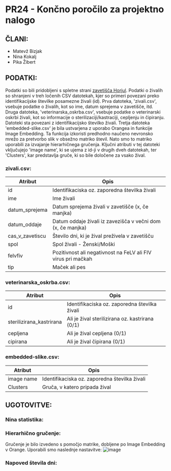 # PR24 - Končno poročilo za projektno nalogo
## ČLANI:
- Matevž Bizjak
-  Nina Kokalj
- Pika Žibert

## PODATKI:
Podatki so bili pridobljeni s spletne strani [zavetišča Horjul](https://www.zavetisce-horjul.net/spet_doma.php).
Podatki o živalih so shranjeni v treh ločenih CSV datotekah, kjer so primeri povezani preko identifikacijske številke posamezne živali (id). Prva datoteka, 'zivali.csv', vsebuje podatke o živalih, kot so ime, datum sprejema v zavetišče, itd. Druga datoteka, 'veterinarska_oskrba.csv',  vsebuje podatke o veterinarski oskrbi živali, kot so informacije o sterilizaciji/kastraciji, cepljenju in čipiranju. Datoteki sta povezani z identifikacijsko številko živali. Tretja datoteka 'embedded-slike.csv' je bila ustvarjena z uporabo Orangea in funkcije Image Embedding. Ta funkcija izkoristi predhodno naučeno nevronsko mrežo za pretvorbo slik v obsežno matriko števil. Nato smo to matriko uporabili za izvajanje hierarhičnega gručenja. Ključni atributi v tej datoteki vključujejo 'image name', ki se ujema z id-ji v drugih dveh datotekah, ter 'Clusters', kar predstavlja gruče, ki so bile določene za vsako žival.

### zivali.csv:
| Atribut  | Opis |  
| ------------- | ------------- |
| id  | Identifikaciska oz. zaporedna številka živali  |
| ime | Ime živali  |
| datum_sprejema | Datum sprejema živali v zavetišče (x, če manjka)  |
| datum_oddaje | Datum oddaje živali iz zavezišča v večni dom (x, če manjka)  |
| cas_v_zavetiscu | Število dni, ki je žival preživela v zavetišču |
| spol | Spol živali - Ženski/Moški  |
| felvfiv | Pozitivnost ali negativnost na FeLV ali FIV virus pri mačkah  |
| tip | Maček ali pes  |

### veterinarska_oskrba.csv:
| Atribut  | Opis |
| ------------- | ------------- |
| id | Identifikaciska oz. zaporedna številka živali  |
| sterilizirana_kastrirana | Ali je žival sterilizirana oz. kastrirana (0/1) |
| cepljena | Ali je žival cepljena (0/1)  |
| cipirana | Ali je žival čipirana (0/1)  |

### embedded-slike.csv:
| Atribut  | Opis |
| ------------- | ------------- |
| image name | Identifikaciska oz. zaporedna številka živali  |
| Clusters | Gruča, v katero pripada žival |

## UGOTOVITVE:

### Nina statistika:

### Hierarhično gručenje:
Gručenje je bilo izvedeno s pomočjo matrike, dobljene po Image Embedding v Orange. Uporabili smo naslednje nastavitve:
![image](https://github.com/matevzb03/PR24MBPZNK/assets/162151447/75ec2992-2ef7-482f-a06f-a2ac01b7fbec)


### Napoved števila dni:
